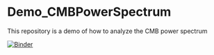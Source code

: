 # Demo_CMBPowerSpectrum
This repository is a demo of how to analyze the CMB power spectrum


[![Binder](https://mybinder.org/badge_logo.svg)](https://mybinder.org/v2/gh/chunshen1987/Demo_CMBPowerSpectrum/HEAD)
